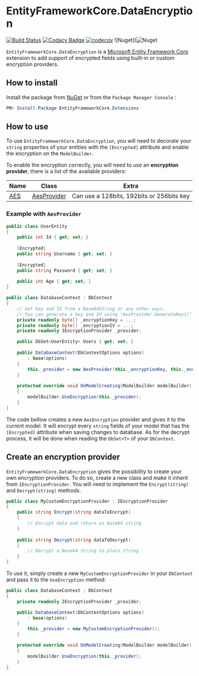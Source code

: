 # EntityFrameworkCore.DataEncryption

[![Build Status](https://travis-ci.org/Eastrall/EntityFrameworkCore.DataEncryption.svg?branch=master)](https://travis-ci.org/Eastrall/EntityFrameworkCore.DataEncryption)
[![Codacy Badge](https://api.codacy.com/project/badge/Grade/2bfb621fd6fc453488d022a3eec8069e)](https://www.codacy.com/app/Eastrall/EntityFrameworkCore.DataEncryption?utm_source=github.com&amp;utm_medium=referral&amp;utm_content=Eastrall/EntityFrameworkCore.DataEncryption&amp;utm_campaign=Badge_Grade)
[![codecov](https://codecov.io/gh/Eastrall/EntityFrameworkCore.DataEncryption/branch/master/graph/badge.svg)](https://codecov.io/gh/Eastrall/EntityFrameworkCore.DataEncryption)
![Nuget](![Nuget](https://img.shields.io/nuget/v/EntityFrameworkCore.DataEncryption.svg)

`EntityFrameworkCore.DataEncryption` is a [Microsoft Entity Framework Core](https://github.com/aspnet/EntityFrameworkCore) extension to add support of encrypted fields using built-in or custom encryption providers.

## How to install

Install the package from [NuGet](https://www.nuget.org/) or from the `Package Manager Console` :
```powershell
PM> Install-Package EntityFrameworkCore.Extensions
```

## How to use

To use `EntityFrameworkCore.DataEncryption`, you will need to decorate your `string` properties of your entities with the `[Encrypted]` attribute and enable the encryption on the `ModelBuilder`. 

To enable the encryption correctly, you will need to use an **encryption provider**, there is a list of the available providers:

| Name | Class | Extra |
|------|-------|-------|
| [AES](https://docs.microsoft.com/en-US/dotnet/api/system.security.cryptography.aes?view=netcore-2.2) | [AesProvider](https://github.com/Eastrall/EntityFrameworkCore.DataEncryption/blob/master/src/EntityFrameworkCore.DataEncryption/Providers/AesProvider.cs) | Can use a 128bits, 192bits or 256bits key |

### Example with `AesProvider`

```csharp
public class UserEntity
{
	public int Id { get; set; }
	
	[Encrypted]
	public string Username { get; set; }
	
	[Encrypted]
	public string Password { get; set; }
	
	public int Age { get; set; }
}

public class DatabaseContext : DbContext
{
	// Get key and IV from a Base64String or any other ways.
	// You can generate a key and IV using "AesProvider.GenerateKey()"
	private readonly byte[] _encryptionKey = ...; 
	private readonly byte[] _encryptionIV = ...;
	private readonly IEncryptionProvider _provider;

	public DbSet<UserEntity> Users { get; set; }
	
	public DatabaseContext(DbContextOptions options)
		: base(options)
	{
		this._provider = new AesProvider(this._encryptionKey, this._encryptionIV);
	}
	
	protected override void OnModelCreating(ModelBuilder modelBuilder)
	{
		modelBuilder.UseEncryption(this._provider);
	}
}
```
The code bellow creates a new `AesEncryption` provider and gives it to the current model. It will encrypt every `string` fields of your model that has the `[Encrypted]` attribute when saving changes to database. As for the decrypt process, it will be done when reading the `DbSet<T>` of your `DbContext`.

## Create an encryption provider

`EntityFrameworkCore.DataEncryption` gives the possibility to create your own encryption providers. To do so, create a new class and make it inherit from `IEncryptionProvider`. You will need to implement the `Encrypt(string)` and `Decrypt(string)` methods.

```csharp
public class MyCustomEncryptionProvider : IEncryptionProvider
{
	public string Encrypt(string dataToEncrypt)
	{
		// Encrypt data and return as Base64 string
	}
	
	public string Decrypt(string dataToDecrypt)
	{
		// Decrypt a Base64 string to plain string
	}
}
```

To use it, simply create a new `MyCustomEncryptionProvider` in your `DbContext` and pass it to the `UseEncryption` method:
```csharp
public class DatabaseContext : DbContext
{
	private readonly IEncryptionProvider _provider;

	public DatabaseContext(DbContextOptions options)
		: base(options)
	{
		this._provider = new MyCustomEncryptionProvider();
	}

	protected override void OnModelCreating(ModelBuilder modelBuilder)
	{
		modelBuilder.UseEncryption(this._provider);
	}
}
```
